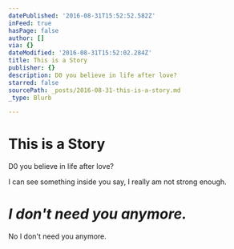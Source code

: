 ```yaml
---
datePublished: '2016-08-31T15:52:52.582Z'
inFeed: true
hasPage: false
author: []
via: {}
dateModified: '2016-08-31T15:52:02.284Z'
title: This is a Story
publisher: {}
description: D0 you believe in life after love?
starred: false
sourcePath: _posts/2016-08-31-this-is-a-story.md
_type: Blurb

---
```

# This is a Story

D0 you believe in life after love?

I can see something inside you say, I really am not strong enough.

# _**I don't need you anymore.**_

No I don't need you anymore.